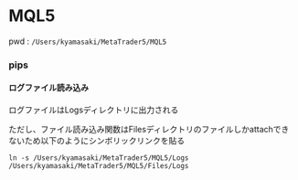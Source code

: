# MQL5
pwd : `/Users/kyamasaki/MetaTrader5/MQL5`


### pips
#### ログファイル読み込み
ログファイルはLogsディレクトリに出力される

ただし、ファイル読み込み関数はFilesディレクトリのファイルしかattachできないため以下のようにシンボリックリンクを貼る

`ln -s /Users/kyamasaki/MetaTrader5/MQL5/Logs /Users/kyamasaki/MetaTrader5/MQL5/Files/Logs`